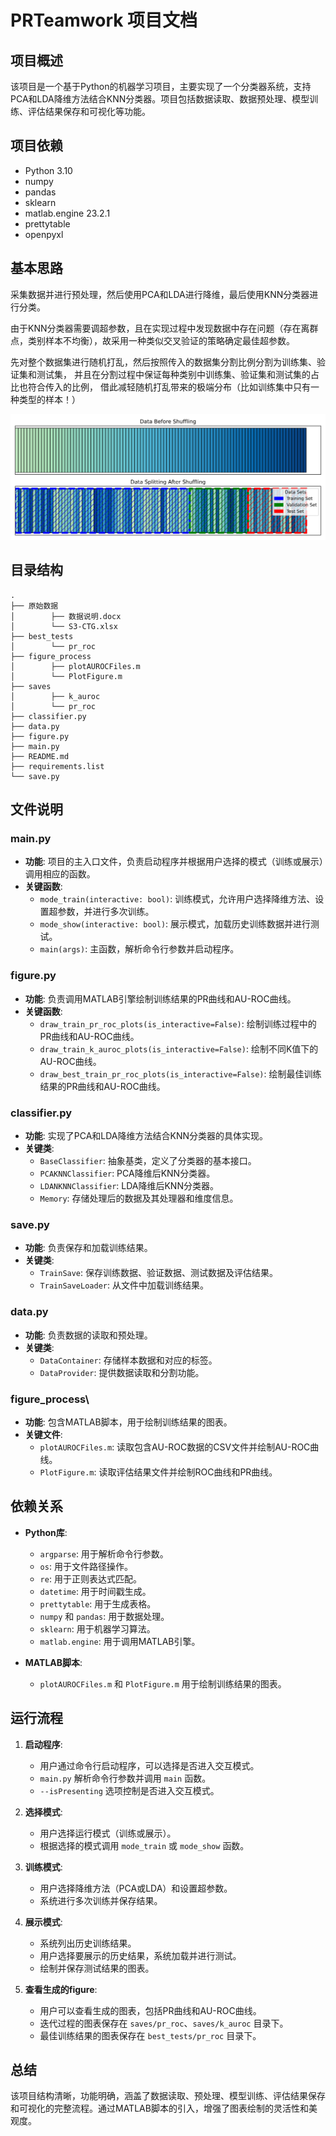 # PRTeamwork 项目文档

## 项目概述
该项目是一个基于Python的机器学习项目，主要实现了一个分类器系统，支持PCA和LDA降维方法结合KNN分类器。项目包括数据读取、数据预处理、模型训练、评估结果保存和可视化等功能。

## 项目依赖
- Python 3.10
- numpy
- pandas
- sklearn
- matlab.engine 23.2.1
- prettytable
- openpyxl

## 基本思路
采集数据并进行预处理，然后使用PCA和LDA进行降维，最后使用KNN分类器进行分类。

由于KNN分类器需要调超参数，且在实现过程中发现数据中存在问题（存在离群点，类别样本不均衡），故采用一种类似交叉验证的策略确定最佳超参数。

先对整个数据集进行随机打乱，然后按照传入的数据集分割比例分割为训练集、验证集和测试集，
并且在分割过程中保证每种类别中训练集、验证集和测试集的占比也符合传入的比例，
借此减轻随机打乱带来的极端分布（比如训练集中只有一种类型的样本！）

![分割演示.svg](%E5%88%86%E5%89%B2%E6%BC%94%E7%A4%BA.svg)
## 目录结构

```
.
├── 原始数据
│        ├── 数据说明.docx
│        └── S3-CTG.xlsx
├── best_tests
│        └── pr_roc
├── figure_process
│        ├── plotAUROCFiles.m
│        └── PlotFigure.m
├── saves
│        ├── k_auroc
│        └── pr_roc
├── classifier.py
├── data.py
├── figure.py
├── main.py
├── README.md
├── requirements.list
└── save.py
```

## 文件说明

### main.py
- **功能**: 项目的主入口文件，负责启动程序并根据用户选择的模式（训练或展示）调用相应的函数。
- **关键函数**:
  - `mode_train(interactive: bool)`: 训练模式，允许用户选择降维方法、设置超参数，并进行多次训练。
  - `mode_show(interactive: bool)`: 展示模式，加载历史训练数据并进行测试。
  - `main(args)`: 主函数，解析命令行参数并启动程序。

### figure.py
- **功能**: 负责调用MATLAB引擎绘制训练结果的PR曲线和AU-ROC曲线。
- **关键函数**:
  - `draw_train_pr_roc_plots(is_interactive=False)`: 绘制训练过程中的PR曲线和AU-ROC曲线。
  - `draw_train_k_auroc_plots(is_interactive=False)`: 绘制不同K值下的AU-ROC曲线。
  - `draw_best_train_pr_roc_plots(is_interactive=False)`: 绘制最佳训练结果的PR曲线和AU-ROC曲线。

### classifier.py
- **功能**: 实现了PCA和LDA降维方法结合KNN分类器的具体实现。
- **关键类**:
  - `BaseClassifier`: 抽象基类，定义了分类器的基本接口。
  - `PCAKNNClassifier`: PCA降维后KNN分类器。
  - `LDANKNNClassifier`: LDA降维后KNN分类器。
  - `Memory`: 存储处理后的数据及其处理器和维度信息。

### save.py
- **功能**: 负责保存和加载训练结果。
- **关键类**:
  - `TrainSave`: 保存训练数据、验证数据、测试数据及评估结果。
  - `TrainSaveLoader`: 从文件中加载训练结果。

### data.py
- **功能**: 负责数据的读取和预处理。
- **关键类**:
  - `DataContainer`: 存储样本数据和对应的标签。
  - `DataProvider`: 提供数据读取和分割功能。

### figure_process\
- **功能**: 包含MATLAB脚本，用于绘制训练结果的图表。
- **关键文件**:
  - `plotAUROCFiles.m`: 读取包含AU-ROC数据的CSV文件并绘制AU-ROC曲线。
  - `PlotFigure.m`: 读取评估结果文件并绘制ROC曲线和PR曲线。

## 依赖关系
- **Python库**:
  - `argparse`: 用于解析命令行参数。
  - `os`: 用于文件路径操作。
  - `re`: 用于正则表达式匹配。
  - `datetime`: 用于时间戳生成。
  - `prettytable`: 用于生成表格。
  - `numpy` 和 `pandas`: 用于数据处理。
  - `sklearn`: 用于机器学习算法。
  - `matlab.engine`: 用于调用MATLAB引擎。

- **MATLAB脚本**:
  - `plotAUROCFiles.m` 和 `PlotFigure.m` 用于绘制训练结果的图表。

## 运行流程
1. **启动程序**:
   - 用户通过命令行启动程序，可以选择是否进入交互模式。
   - `main.py` 解析命令行参数并调用 `main` 函数。
   - `--isPresenting` 选项控制是否进入交互模式。

2. **选择模式**:
   - 用户选择运行模式（训练或展示）。
   - 根据选择的模式调用 `mode_train` 或 `mode_show` 函数。

3. **训练模式**:
   - 用户选择降维方法（PCA或LDA）和设置超参数。
   - 系统进行多次训练并保存结果。

4. **展示模式**:
   - 系统列出历史训练结果。
   - 用户选择要展示的历史结果，系统加载并进行测试。
   - 绘制并保存测试结果的图表。

5. **查看生成的figure**:
   - 用户可以查看生成的图表，包括PR曲线和AU-ROC曲线。
   - 迭代过程的图表保存在 `saves/pr_roc`、`saves/k_auroc` 目录下。
   - 最佳训练结果的图表保存在 `best_tests/pr_roc` 目录下。

## 总结
该项目结构清晰，功能明确，涵盖了数据读取、预处理、模型训练、评估结果保存和可视化的完整流程。通过MATLAB脚本的引入，增强了图表绘制的灵活性和美观度。
